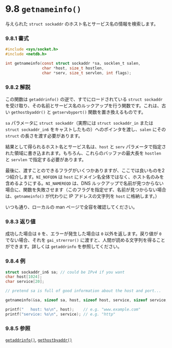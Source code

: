 # 9.8 `getnameinfo()`

与えられた `struct sockaddr` のホスト名とサービス名の情報を検索します。

### 9.8.1 書式

```c
#include <sys/socket.h>
#include <netdb.h>

int getnameinfo(const struct sockaddr *sa, socklen_t salen,
                char *host, size_t hostlen,
                char *serv, size_t servlen, int flags);
```

### 9.8.2 解説

この関数は `getaddrinfo()` の逆で、すでにロードされている `struct sockaddr` を受け取り、その名前とサービス名のルックアップを行う関数です。これは、古い `gethostbyaddr()` と `getservbyport()` 関数を置き換えるものです。

`sa` パラメータに `struct sockaddr`（実際には `struct sockaddr_in` または `struct sockaddr_in6` をキャストしたもの）へのポインタを渡し、`salen` にその `struct` の長さを渡す必要があります。

結果として得られるホスト名とサービス名は、`host` と `serv` パラメータで指定された領域に書き込まれます。もちろん、これらのバッファの最大長を `hostlen` と `servlen` で指定する必要があります。

最後に、渡すことのできるフラグがいくつかありますが、ここでは良いものを2つ紹介します。`NI_NOFQDN` は `host` にドメイン名全体ではなく、ホスト名のみを含めるようにする。`NI_NAMEREQD` は、DNS ルックアップで名前が見つからない場合に、関数を失敗させます（このフラグを指定せず、名前が見つからない場合は、`getnameinfo()` が代わりに IP アドレスの文字列を `host` に格納します。）

いつも通り、ローカルの man ページで全容を確認してください。

### 9.8.3 返り値

成功した場合は `0` を、エラーが発生した場合は `0` 以外を返します。戻り値が `0` でない場合、それを `gai_strerror()` に渡すと、人間が読める文字列を得ることができます。詳しくは `getaddrinfo` を参照してください。

### 9.8.4 例

```c
struct sockaddr_in6 sa; // could be IPv4 if you want
char host[1024];
char service[20];

// pretend sa is full of good information about the host and port...

getnameinfo(&sa, sizeof sa, host, sizeof host, service, sizeof service, 0);

printf("   host: %s\n", host);    // e.g. "www.example.com"
printf("service: %s\n", service); // e.g. "http"
```

### 9.8.5 参照

[`getaddrinfo()`](#getaddrinfoman), [`gethostbyaddr()`](#gethostbynameman)
